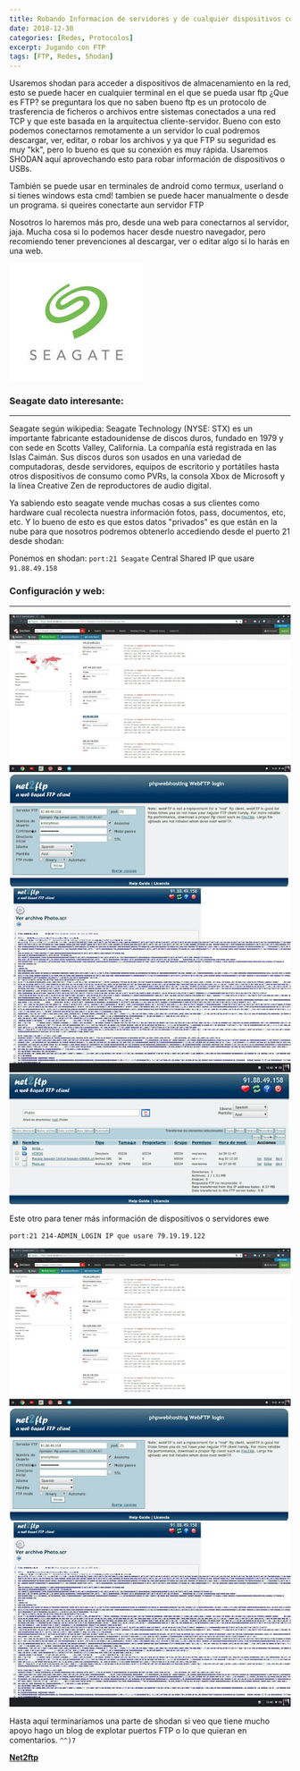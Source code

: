 ```yaml
---
title: Robando Informacion de servidores y de cualquier dispositivos con SHODAN/FTP
date: 2018-12-30
categories: [Redes, Protocolos]
excerpt: Jugando con FTP
tags: [FTP, Redes, Shodan]
---
```


Usaremos shodan para acceder a dispositivos de almacenamiento en la red, esto se puede hacer en cualquier terminal en el que se pueda usar ftp ¿Que es FTP? se preguntara los que no saben bueno ftp es un protocolo de trasferencia de ficheros o archivos entre sistemas conectados a una red TCP y que este basada en la arquitectua cliente-servidor. Bueno con esto podemos conectarnos remotamente a un servidor lo cual podremos descargar, ver, editar, o robar los archivos y ya que FTP su seguridad es muy "kk", pero lo bueno es que su conexión es muy rápida. Usaremos SHODAN aquí aprovechando esto para robar información de dispositivos o USBs.

También se puede usar en terminales de android como termux, userland o si tienes windows esta cmd! tambien se puede hacer manualmente o desde un programa. si queires conectarte aun servidor FTP

Nosotros lo haremos más pro, desde una web para conectarnos al servidor, jaja. Mucha cosa si lo podemos hacer desde nuestro navegador, pero recomiendo tener prevenciones al descargar, ver o editar algo si lo harás en una web.

 ![seagate](/assets/img/post/12/seagate.jpg)

### Seagate dato interesante:
----

Seagate según wikipedia: Seagate Technology (NYSE: STX) es un importante fabricante estadounidense de discos duros, fundado en 1979 y con sede en Scotts Valley, California. La compañía está registrada en las Islas Caimán. Sus discos duros son usados en una variedad de computadoras, desde servidores, equipos de escritorio y portátiles hasta otros dispositivos de consumo como PVRs, la consola Xbox de Microsoft y la línea Creative Zen de reproductores de audio digital.

Ya sabiendo esto seagate vende muchas cosas a sus clientes como hardware cual recolecta nuestra información fotos, pass, documentos, etc, etc. Y lo bueno de esto es que estos datos "privados" es que están en la nube para que nosotros podremos obtenerlo accediendo desde el puerto 21 desde shodan:

Ponemos en shodan: `port:21 Seagate` Central Shared IP que usare `91.88.49.158`

  

### Configuración y web:
---
![shodan](/assets/img/post/12/shodan.jpg)
![ftp1](/assets/img/post/12/ftp1.jpg)
![ftp2](/assets/img/post/12/ftp2.jpg)
![ftp3](/assets/img/post/12/ftp3.jpg)

Este otro para tener más información de dispositivos o servidores ewe

```bash
port:21 214-ADMIN_LOGIN IP que usare 79.19.19.122
```

![shodan2](/assets/img/post/12/shodan.jpg)
![ftp4](/assets/img/post/12/ftp1.jpg)
![ftp5](/assets/img/post/12/ftp2.jpg)

Hasta aquí terminaríamos una parte de shodan si veo que tiene mucho apoyo hago un blog de explotar puertos FTP o lo que quieran en comentarios. `^^)7`

[**Net2ftp**](https://www.net2ftp.com/index.php)
